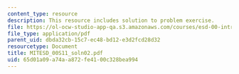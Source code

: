 ```yaml
---
content_type: resource
description: This resource includes solution to problem exercise.
file: https://ol-ocw-studio-app-qa.s3.amazonaws.com/courses/esd-00-introduction-to-engineering-systems-spring-2011/65d01a09a74aa872fe4100c328bea994_MITESD_00S11_soln02.pdf
file_type: application/pdf
parent_uid: dbda32cb-15c7-ec48-bd12-e3d2fcd28d32
resourcetype: Document
title: MITESD_00S11_soln02.pdf
uid: 65d01a09-a74a-a872-fe41-00c328bea994
---
```


